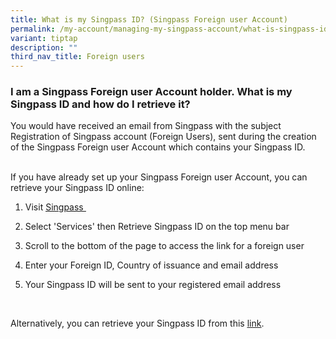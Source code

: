 ```yaml
---
title: What is my Singpass ID? (Singpass Foreign user Account)
permalink: /my-account/managing-my-singpass-account/what-is-singpass-id-sfa/
variant: tiptap
description: ""
third_nav_title: Foreign users
---
```

<h3>I am a Singpass Foreign user Account holder. What is my Singpass ID and how do I retrieve it?</h3>
<p>You would have received an email from Singpass with the subject Registration
of Singpass account (Foreign Users), sent during the creation of the Singpass
Foreign user Account which contains your Singpass ID.
<br>&nbsp;</p>
<p>If you have already set up your Singpass Foreign user Account, you can
retrieve your Singpass ID online:&nbsp;</p>
<ol data-tight="true" class="tight">
<li>
<p>Visit <a href="https://go.gov.sg/singpass-login" rel="noopener" target="_blank"><u>Singpass&nbsp;</u></a>
</p>
</li>
<li>
<p>Select 'Services' then Retrieve Singpass ID on the top menu bar</p>
</li>
<li>
<p>Scroll to the bottom of the page to access the link for a foreign user</p>
</li>
<li>
<p>Enter your Foreign ID, Country of issuance and email address</p>
</li>
<li>
<p>Your Singpass ID will be sent to your registered email address</p>
</li>
</ol>
<p>&nbsp;</p>
<p>Alternatively, you can retrieve your Singpass ID from this <a href="https://go.gov.sg/singpass-sfa-retrieveid" rel="noopener" target="_blank"><u>link</u></a>.</p>